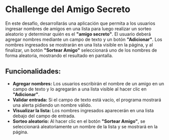 <h1>Challenge del Amigo Secreto</h1>
<p>En este desafío, desarrollarás una aplicación que permita a los usuarios ingresar nombres de amigos en una lista para luego realizar un sorteo aleatorio y determinar quién es el <b>"amigo secreto"</b>.
El usuario deberá agregar nombres mediante un campo de texto y un botón <b>"Adicionar"</b>. Los nombres ingresados se mostrarán en una lista visible en la página, y al finalizar, un botón <b>"Sortear Amigo"</b> seleccionará uno de los nombres de forma aleatoria, mostrando el resultado en pantalla. </p>

<h2>Funcionalidades:</h2>
<ul>
    <li><b>Agregar nombres:</b> Los usuarios escribirán el nombre de un amigo en un campo de texto y lo agregarán a una lista visible al hacer clic en <b>"Adicionar"</b>.</li>
    <li><b>Validar entrada:</b> Si el campo de texto está vacío, el programa mostrará una alerta pidiendo un nombre válido.</li>
    <li><b>Visualizar la lista:</b> Los nombres ingresados aparecerán en una lista debajo del campo de entrada.</li>
    <li><b>Sorteo aleatorio:</b> Al hacer clic en el botón <b>"Sortear Amigo"</b>, se seleccionará aleatoriamente un nombre de la lista y se mostrará en la página.</li>
</ul>




